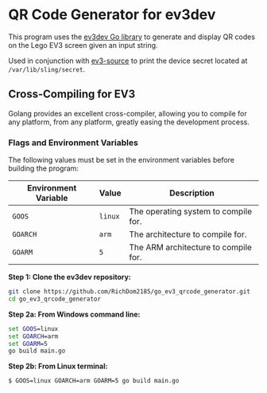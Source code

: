 # QR Code Generator for ev3dev

This program uses the [ev3dev Go library](https://github.com/ev3go/ev3dev) to generate and display QR codes on the Lego EV3 screen given an input string.

Used in conjunction with [ev3-source](https://github.com/source-academy/ev3-source) to print the device secret located at `/var/lib/sling/secret`.

## Cross-Compiling for EV3

Golang provides an excellent cross-compiler, allowing you to compile for any platform, from any platform, greatly easing the development process.

### Flags and Environment Variables

The following values must be set in the environment variables before building the program:

| Environment Variable | Value   | Description                          |
| -------------------- | ------- | ------------------------------------ |
| `GOOS`               | `linux` | The operating system to compile for. |
| `GOARCH`             | `arm`   | The architecture to compile for.     |
| `GOARM`              | `5`     | The ARM architecture to compile for. |

**Step 1: Clone the ev3dev repository:**

```bash
git clone https://github.com/RichDom2185/go_ev3_qrcode_generator.git
cd go_ev3_qrcode_generator
```

**Step 2a: From Windows command line:**

```cmd
set GOOS=linux
set GOARCH=arm
set GOARM=5
go build main.go
```

**Step 2b: From Linux terminal:**

```bash
$ GOOS=linux GOARCH=arm GOARM=5 go build main.go
```
